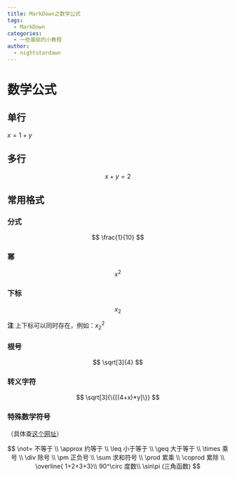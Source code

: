 ```yaml
---
title: MarkDown之数学公式
tags:
  - MarkDown
categories:
  - 一些基础的小教程
author:
  - nightstardawn
---
```


# 数学公式

## 单行

$x=1+y$

## 多行

$$
x+y=2
$$

## 常用格式

### 分式

$$
\frac{1}{10}
$$

### 幂

$$
x^2
$$

### 下标

$$
x_2
$$

**注**
上下标可以同时存在，例如：$x^2_2$

### 根号

$$
\sqrt[3]{4}
$$

### 转义字符

$$
\sqrt[3]{\{[(4+x)*y]\}}
$$

### 特殊数学符号

（具体查[这个网址](https://freeopen.github.io/mathjax/)）

$$
\not= 不等于 \\
\approx 约等于 \\
\leq 小于等于 \\
\geq 大于等于 \\
\times 乘号 \\
\div 除号 \\
\pm 正负号 \\
\sum 求和符号 \\
\prod 累乘 \\
\coprod 累除 \\
\overline{ 1+2+3+3}\\
90^\circ 度数\\
\sin\pi (三角函数)
$$

